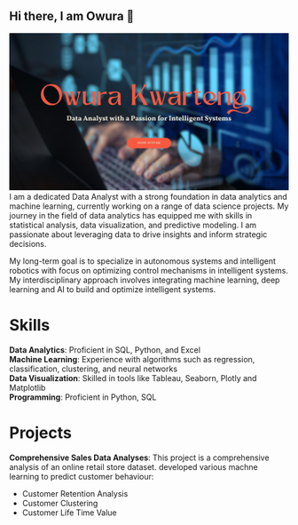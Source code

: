 ## Hi there, I am Owura 👋
<img src="https://github.com/mrowurakwarteng/mrowurakwarteng/blob/main/Home.jpg">
I am a dedicated Data Analyst with a strong foundation in data analytics and machine learning, currently working on a range of data science projects. My journey in the field of data analytics has equipped me with skills in statistical analysis, data visualization, and predictive modeling. I am passionate about leveraging data to drive insights and inform strategic decisions.

My long-term goal is to specialize in autonomous systems and intelligent robotics with focus on optimizing control mechanisms in intelligent systems. My interdisciplinary approach involves integrating machine learning, deep learning and AI to build and optimize intelligent systems.




# Skills

**Data Analytics**: Proficient in SQL, Python, and Excel<br>
**Machine Learning**: Experience with algorithms such as regression, classification, clustering, and neural networks<br>
**Data Visualization**: Skilled in tools like Tableau, Seaborn, Plotly and Matplotlib<br>
**Programming**: Proficient in Python, SQL<br>




# Projects

**Comprehensive Sales Data Analyses**: This project is a comprehensive analysis of an online retail store dataset. developed various machne learning to predict customer behaviour:
 - Customer Retention Analysis
 - Customer Clustering
 - Customer Life Time Value

<!--
**mrowurakwarteng/mrowurakwarteng** is a ✨ _special_ ✨ repository because its `README.md` (this file) appears on your GitHub profile.

Here are some ideas to get you started:

- 🔭 I’m currently working on ...
- 🌱 I’m currently learning ...
- 👯 I’m looking to collaborate on ...
- 🤔 I’m looking for help with ...
- 💬 Ask me about ...
- 📫 How to reach me: ...
- 😄 Pronouns: ...
- ⚡ Fun fact: ...
-->
